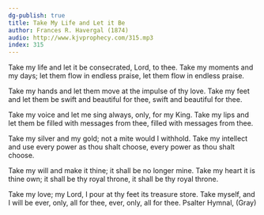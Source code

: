 ```yaml
---
dg-publish: true
title: Take My Life and Let it Be
author: Frances R. Havergal (1874)
audio: http://www.kjvprophecy.com/315.mp3
index: 315
---
```


Take my life and let it be
consecrated, Lord, to thee.
Take my moments and my days;
let them flow in endless praise,
let them flow in endless praise.

Take my hands and let them move
at the impulse of thy love.
Take my feet and let them be
swift and beautiful for thee,
swift and beautiful for thee.

Take my voice and let me sing
always, only, for my King.
Take my lips and let them be
filled with messages from thee,
filled with messages from thee.

Take my silver and my gold;
not a mite would I withhold.
Take my intellect and use
every power as thou shalt choose,
every power as thou shalt choose.

Take my will and make it thine;
it shall be no longer mine.
Take my heart it is thine own;
it shall be thy royal throne,
it shall be thy royal throne.

Take my love; my Lord, I pour
at thy feet its treasure store.
Take myself, and I will be
ever, only, all for thee,
ever, only, all for thee.
Psalter Hymnal, (Gray)